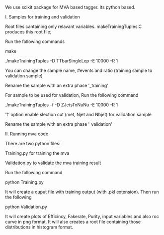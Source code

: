 We use scikit package for MVA based tagger. Its python based.

I. Samples for training and validation

Root files cantaining only relavant variables.
makeTrainingTuples.C produces this root file;

Run the following commands

make 

./makeTrainingTuples -D TTbarSingleLep -E 10000 -R 1

You can change the sample name, #events and ratio (training sample to validation sample)

Rename the sample with an extra phase '_training'

For sample to be used for validation, Run the following command

./makeTrainingTuples -f -D ZJetsToNuNu -E 10000 -R 1

'f' option enable slection cut (met, Njet and Nbjet) for validation sample

Rename the sample with an extra	phase '_validation'

II. Running mva code

There are two python files: 

Training.py for training the mva

Validation.py to validate the mva training result

Run the following command

python Training.py

It will create a ouput file with training output (with .pkl extension). Then run the following

python Validation.py

It will create plots of Efficincy, Fakerate, Purity, input variables and also roc curve in png format. It will also creates a root file containing those distributions in histogram format.




